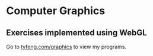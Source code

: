 # Computer Graphics
## Exercises implemented using WebGL
Go to [tyfeng.com/graphics](http://tyfeng.com/graphics) to view my programs.
